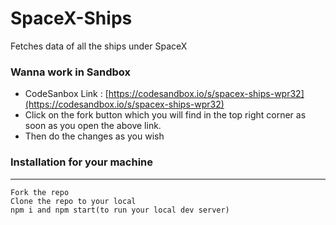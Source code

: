 # SpaceX-Ships

Fetches data of all the ships under SpaceX

### Wanna work in Sandbox

- CodeSanbox Link :
  [https://codesandbox.io/s/spacex-ships-wpr32](https://codesandbox.io/s/spacex-ships-wpr32)
- Click on the fork button which you will find in the top right corner as soon
  as you open the above link.
- Then do the changes as you wish

### Installation for your machine

---

`Fork the repo` <br/> `Clone the repo to your local` <br/>
`npm i and npm start(to run your local dev server)`
